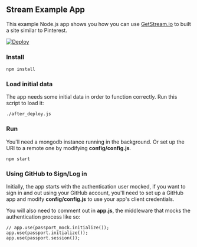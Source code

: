 ## Stream Example App

This example Node.js app shows you how you can use [GetStream.io](https://getstream.io/ "GetStream.io") to built a site similar to Pinterest.

[![Deploy](https://www.herokucdn.com/deploy/button.png)](https://heroku.com/deploy)

### Install
	npm install

### Load initial data
The app needs some initial data in order to function correctly. Run this script to load it:

	./after_deploy.js

### Run
You'll need a mongodb instance running in the background. Or set up the URI to a remote one by modifying **config/config.js**.

	npm start

### Using GitHub to Sign/Log in
Initially, the app starts with the authentication user mocked, if you want to sign in and out using your GitHub account, you'll need to set up a GitHub app and modify **config/config.js** to use your app's client credentials.

You will also need to comment out in **app.js**, the middleware that mocks the authentication process like so:

	// app.use(passport_mock.initialize());
	app.use(passport.initialize());
	app.use(passport.session());
